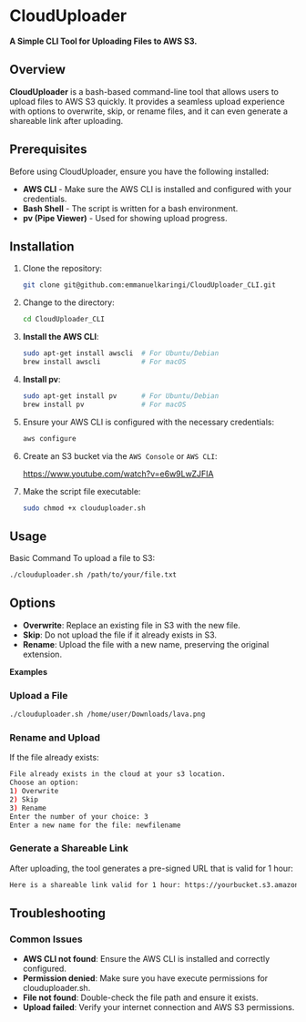 # CloudUploader
**A Simple CLI Tool for Uploading Files to AWS S3.**

## Overview

**CloudUploader** is a bash-based command-line tool that allows users to upload files to AWS S3 quickly. It provides a seamless upload experience with options to overwrite, skip, or rename files, and it can even generate a shareable link after uploading.

## Prerequisites

Before using CloudUploader, ensure you have the following installed:

- **AWS CLI** - Make sure the AWS CLI is installed and configured with your credentials.
- **Bash Shell** - The script is written for a bash environment.
- **pv (Pipe Viewer)** - Used for showing upload progress.

## Installation
1. Clone the repository:
    ```bash
    git clone git@github.com:emmanuelkaringi/CloudUploader_CLI.git
    ```
2. Change to the directory:
    ```bash
    cd CloudUploader_CLI
    ```
3. **Install the AWS CLI**:
    ```bash
    sudo apt-get install awscli  # For Ubuntu/Debian
    brew install awscli          # For macOS
    ```
4. **Install pv**:
    ```bash
    sudo apt-get install pv      # For Ubuntu/Debian
    brew install pv              # For macOS
    ```
5. Ensure your AWS CLI is configured with the necessary credentials:
    ```bash
    aws configure
    ```
6. Create an S3 bucket via the `AWS Console` or `AWS CLI`:

    https://www.youtube.com/watch?v=e6w9LwZJFIA

7. Make the script file executable:
    ```bash
    sudo chmod +x clouduploader.sh
    ```
## Usage
Basic Command
To upload a file to S3:
```bash
./clouduploader.sh /path/to/your/file.txt
```
## Options
- **Overwrite**: Replace an existing file in S3 with the new file.
- **Skip**: Do not upload the file if it already exists in S3.
- **Rename**: Upload the file with a new name, preserving the original extension.

**Examples**

### Upload a File
```bash
./clouduploader.sh /home/user/Downloads/lava.png
```
### Rename and Upload
If the file already exists:

```bash
File already exists in the cloud at your s3 location.
Choose an option:
1) Overwrite
2) Skip
3) Rename
Enter the number of your choice: 3
Enter a new name for the file: newfilename
```
### Generate a Shareable Link
After uploading, the tool generates a pre-signed URL that is valid for 1 hour:

```bash
Here is a shareable link valid for 1 hour: https://yourbucket.s3.amazonaws.com/yourfile.txt?....
```

## Troubleshooting
### Common Issues
- **AWS CLI not found**: Ensure the AWS CLI is installed and correctly configured.
- **Permission denied**: Make sure you have execute permissions for clouduploader.sh.
- **File not found**: Double-check the file path and ensure it exists.
- **Upload failed**: Verify your internet connection and AWS S3 permissions.